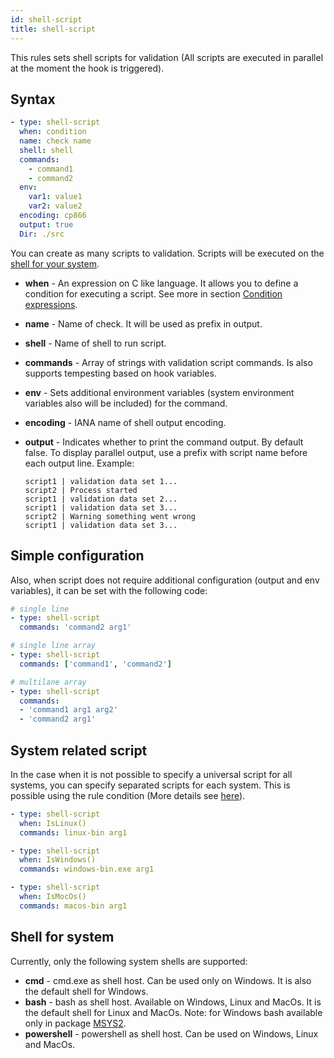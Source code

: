 ```yaml
---
id: shell-script
title: shell-script
---
```


This rules sets shell scripts for validation (All scripts are executed in parallel
at the moment the hook is triggered).

## Syntax

``` yaml
- type: shell-script
  when: condition
  name: check name
  shell: shell
  commands:
    - command1
    - command2
  env:
    var1: value1
    var2: value2
  encoding: cp866
  output: true
  Dir: ./src
```

You can create as many scripts to validation. Scripts will be executed on the
[shell for your system](#shell-for-system).

- **when** - An expression on C like language. It allows you to define a condition
  for executing a script. See more in section [Condition expressions](../expressions.md).
- **name** - Name of check. It will be used as prefix in output.
- **shell** - Name of shell to run script.
- **commands** - Array of strings with validation script commands. Is also supports
  tempesting based on hook variables.
- **env** - Sets additional environment variables (system environment variables
  also will be included)  for the command.
- **encoding** - IANA name of shell output encoding.
- **output** - Indicates whether to print the command output. By default false.
  To display parallel output, use a prefix with script name before each output line.
  Example:

  ``` text
  script1 | validation data set 1...
  script2 | Process started
  script1 | validation data set 2...
  script1 | validation data set 3...
  script2 | Warning something went wrong
  script1 | validation data set 3...
  ```

## Simple configuration

Also, when script does not require additional configuration (output and env variables),
it can be set with the following code:

```yaml
# single line
- type: shell-script
  commands: 'command2 arg1'

# single line array
- type: shell-script
  commands: ['command1', 'command2']

# multilane array
- type: shell-script
  commands:
  - 'command1 arg1 arg2'
  - 'command2 arg1'
```

## System related script

In the case when it is not possible to specify a universal script for all systems,
you can specify separated scripts for each system. This is possible using
the rule condition (More details see [here](./../expressions.md)).

```yaml
- type: shell-script
  when: IsLinux()
  commands: linux-bin arg1

- type: shell-script
  when: IsWindows()
  commands: windows-bin.exe arg1

- type: shell-script
  when: IsMocOs()
  commands: macos-bin arg1
```

## Shell for system

Currently, only the following system shells are supported:

- **cmd** - cmd.exe as shell host. Can be used only on Windows.
  It is also the default shell for Windows.
- **bash** - bash as shell host. Available on Windows, Linux and
  MacOs. It is the default  shell for Linux and MacOs. Note: for Windows bash available
  only in package [MSYS2](https://www.msys2.org/).
- **powershell** - powershell as shell host. Can be used on Windows,
  Linux and MacOs.
